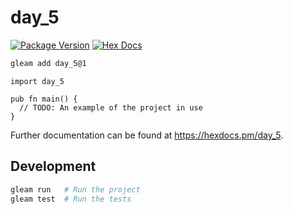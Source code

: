 # day_5

[![Package Version](https://img.shields.io/hexpm/v/day_5)](https://hex.pm/packages/day_5)
[![Hex Docs](https://img.shields.io/badge/hex-docs-ffaff3)](https://hexdocs.pm/day_5/)

```sh
gleam add day_5@1
```
```gleam
import day_5

pub fn main() {
  // TODO: An example of the project in use
}
```

Further documentation can be found at <https://hexdocs.pm/day_5>.

## Development

```sh
gleam run   # Run the project
gleam test  # Run the tests
```
